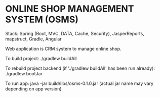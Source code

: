 ONLINE SHOP MANAGEMENT SYSTEM (OSMS)
===============================

Stack:
Spring (Boot, MVC, DATA, Cache, Security), JasperReports, mapstruct, Gradle, Angular

Web application is CRM system to manage online shop.

To build project:
./gradlew buildAll

To rebuild project backend (if './gradlew buildAll' has been run already):
./gradlew bootJar

To run app:
java -jar build/libs/osms-0.1.0.jar
(actual jar name may vary depending on app version)